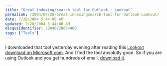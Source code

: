 ```yaml
---
title: "Great indexing/search tool for Outlook - Lookout"
permalink: /2004/07/28/Great-indexingsearch-tool-for-Outlook-Lookout/
date: 7/28/2004 5:44:00 AM
updated: 7/28/2004 5:44:00 AM
disqusIdentifier: 20040728054400
tags: ["Tools"]
---
```

I downloaded that tool yesterday evening after reading this [Lookout download on Microsoft.com](http://weblogs.asp.net/KDente/archive/2004/07/22/191814.aspx). And I find the tool absolutly good. So if you are using Outlook and you get hundreds of email, [download it](http://www.lookoutsoft.com/Lookout/download/Lookout120.exe).
